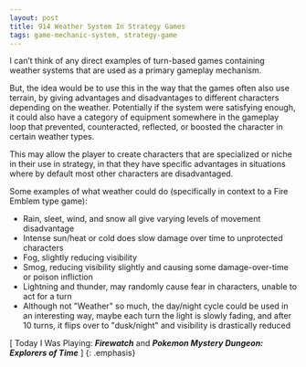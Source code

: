 ```yaml
---
layout: post
title: 914 Weather System In Strategy Games
tags: game-mechanic-system, strategy-game
---
```

I can’t think of any direct examples of turn-based games containing weather systems that are used as a primary gameplay mechanism.

But, the idea would be to use this in the way that the games often also use terrain, by giving advantages and disadvantages to different characters depending on the weather. Potentially if the system were satisfying enough, it could also have a category of equipment somewhere in the gameplay loop that prevented, counteracted, reflected, or boosted the character in certain weather types.

This may allow the player to create characters that are specialized or niche in their use in strategy, in that they have specific advantages in situations where by default most other characters are disadvantaged.

Some examples of what weather could do (specifically in context to a Fire Emblem type game):

- Rain, sleet, wind, and snow all give varying levels of movement disadvantage
- Intense sun/heat or cold does slow damage over time to unprotected characters
- Fog, slightly reducing visibility
- Smog, reducing visibility slightly and causing some damage-over-time or poison infliction
- Lightning and thunder, may randomly cause fear in characters, unable to act for a turn
- Although not "Weather" so much, the day/night cycle could be used in an interesting way, maybe each turn the light is slowly fading, and after 10 turns, it flips over to "dusk/night" and visibility is drastically reduced

[ Today I Was Playing: ***Firewatch*** and ***Pokemon Mystery Dungeon: Explorers of Time*** ]
{: .emphasis}
